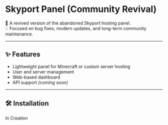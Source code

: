 # Skyport Panel (Community Revival)

🚀 A revived version of the abandoned Skyport hosting panel.  
💡 Focused on bug fixes, modern updates, and long-term community maintenance.

---

## ✨ Features

- Lightweight panel for Minecraft or custom server hosting
- User and server management
- Web-based dashboard
- API support *(coming soon)*

---

## 🛠️ Installation

In Creation

